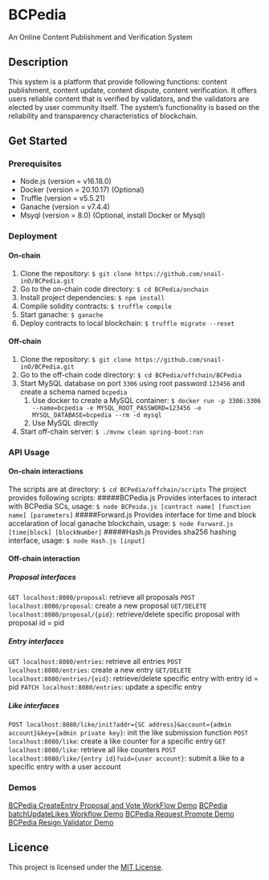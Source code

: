 # BCPedia
An Online Content Publishment and Verification System

## Description
This system is a platform that provide following functions: content publishment, content update, content dispute, content verification. It offers users reliable content that is verified by validators, and the validators are elected by user community itself. The system’s functionality is based on the reliability and transparency characteristics of blockchain.

## Get Started
### Prerequisites
* Node.js (version = v16.18.0)
* Docker (version = 20.10.17) (Optional)
* Truffle (version = v5.5.21)
* Ganache (version = v7.4.4)
* Msyql (version = 8.0) (Optional, install Docker or Mysql)

### Deployment
#### On-chain
1. Clone the repository: `$ git clone https://github.com/snail-inO/BCPedia.git`
2. Go to the on-chain code directory: `$ cd BCPedia/onchain`
3. Install project dependencies: `$ npm install`
4. Compile solidity contracts: `$ truffle compile`
5. Start ganache: `$ ganache`
6. Deploy contracts to local blockchain: `$ truffle migrate --reset`
#### Off-chain
1. Clone the repository: `$ git clone https://github.com/snail-inO/BCPedia.git`
2. Go to the off-chain code directory: `$ cd BCPedia/offchain/BCPedia`
3. Start MySQL database on port `3306` using root password `123456` and create a schema named `bcpedia`
   1. Use docker to create a MySQL container: `$ docker run -p 3306:3306 --name=bcpedia -e MYSQL_ROOT_PASSWORD=123456 -e MYSQL_DATABASE=bcpedia --rm -d mysql`
   2. Use MySQL directly
4. Start off-chain server: `$ ./mvnw clean spring-boot:run`

### API Usage
#### On-chain interactions
The scripts are at directory: `$ cd BCPedia/offchain/scripts`
The project provides following scripts:
#####BCPedia.js
Provides interfaces to interact with BCPedia SCs, usage: `$ node BCPeida.js [contract name] [function name] [parameters]`
#####Forward.js
Provides interface for time and block accelaration of local ganache blockchain, usage: `$ node Forward.js [time|block] [blockNumber]`
#####Hash.js
Provides sha256 hashing interface, usage: `$ node Hash.js [input]`

#### Off-chain interaction
##### Proposal interfaces
`GET localhost:8080/proposal`: retrieve all proposals
`POST localhost:8080/proposal`: create a new proposal
`GET/DELETE localhost:8080/proposal/{pid}`: retrieve/delete specific proposal with proposal id = pid

##### Entry interfaces
`GET localhost:8080/entries`: retrieve all entries
`POST localhost:8080/entries`: create a new entry
`GET/DELETE localhost:8080/entries/{eid}`: retrieve/delete specific entry with entry id = pid
`PATCH localhost:8080/entries`: update a specific entry

##### Like interfaces
`POST localhost:8080/like/init?addr={SC address}&account={admin account}&key={admin private key}`: init the like submission function
`POST localhost:8080/like`: create a like counter for a specific entry
`GET localhost:8080/like`: retrieve all like counters
`POST localhost:8080/like/{entry id}?uid={user account}`: submit a like to a specific entry with a user account

### Demos
[BCPedia CreateEntry Proposal and Vote WorkFlow Demo](https://youtu.be/iZVTP1ses4A)
[BCPedia batchUpdateLikes Workflow Demo](https://youtu.be/3xgmd-C23o0)
[BCPedia Request Promote Demo](https://youtu.be/8kCTshtTzzs)
[BCPedia Resign Validator Demo](https://youtu.be/clWmIfgMNig)

## Licence
This project is licensed under the [MIT License](LICENSE).
